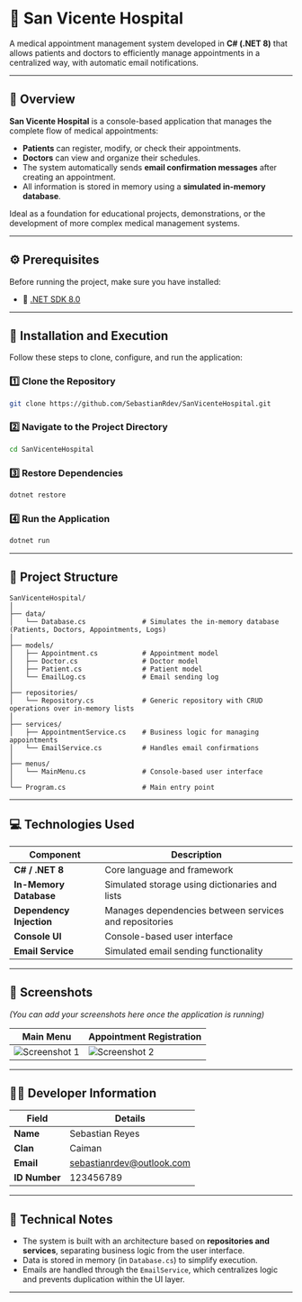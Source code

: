 # 🏥 San Vicente Hospital

A medical appointment management system developed in **C# (.NET 8)** that allows patients and doctors to efficiently manage appointments in a centralized way, with automatic email notifications.

---

## 📘 Overview

**San Vicente Hospital** is a console-based application that manages the complete flow of medical appointments:

- **Patients** can register, modify, or check their appointments.  
- **Doctors** can view and organize their schedules.  
- The system automatically sends **email confirmation messages** after creating an appointment.  
- All information is stored in memory using a **simulated in-memory database**.

Ideal as a foundation for educational projects, demonstrations, or the development of more complex medical management systems.

---

## ⚙️ Prerequisites

Before running the project, make sure you have installed:

- 🧩 [.NET SDK 8.0](https://dotnet.microsoft.com/download)

---

## 🚀 Installation and Execution

Follow these steps to clone, configure, and run the application:

### 1️⃣ Clone the Repository
```bash
git clone https://github.com/SebastianRdev/SanVicenteHospital.git
````

### 2️⃣ Navigate to the Project Directory

```bash
cd SanVicenteHospital
```

### 3️⃣ Restore Dependencies

```bash
dotnet restore
```

### 4️⃣ Run the Application

```bash
dotnet run
```

---

## 🧩 Project Structure

```
SanVicenteHospital/
│
├── data/
│   └── Database.cs              # Simulates the in-memory database (Patients, Doctors, Appointments, Logs)
│
├── models/
│   ├── Appointment.cs           # Appointment model
│   ├── Doctor.cs                # Doctor model
│   ├── Patient.cs               # Patient model
│   └── EmailLog.cs              # Email sending log
│
├── repositories/
│   └── Repository.cs            # Generic repository with CRUD operations over in-memory lists
│
├── services/
│   ├── AppointmentService.cs    # Business logic for managing appointments
│   └── EmailService.cs          # Handles email confirmations
│
├── menus/
│   └── MainMenu.cs              # Console-based user interface
│
└── Program.cs                   # Main entry point
```

---

## 💻 Technologies Used

| Component                | Description                                            |
| ------------------------ | ------------------------------------------------------ |
| **C# / .NET 8**          | Core language and framework                            |
| **In-Memory Database**   | Simulated storage using dictionaries and lists         |
| **Dependency Injection** | Manages dependencies between services and repositories |
| **Console UI**           | Console-based user interface                           |
| **Email Service**        | Simulated email sending functionality                  |

---

## 📸 Screenshots

*(You can add your screenshots here once the application is running)*

| Main Menu                                  | Appointment Registration                       |
| ------------------------------------------ | ---------------------------------------------- |
| ![Screenshot 1](docs/screenshots/menu.png) | ![Screenshot 2](docs/screenshots/register.png) |

---

## 👨‍💻 Developer Information

| Field         | Details                                                       |
| ------------- | ------------------------------------------------------------- |
| **Name**      | Sebastian Reyes                                               |
| **Clan**      | Caiman                                                        |
| **Email**     | [sebastianrdev@outlook.com](mailto:sebastianrdev@outlook.com) |
| **ID Number** | 123456789                                                     |

---

## 🧠 Technical Notes

* The system is built with an architecture based on **repositories and services**, separating business logic from the user interface.
* Data is stored in memory (in `Database.cs`) to simplify execution.
* Emails are handled through the `EmailService`, which centralizes logic and prevents duplication within the UI layer.

---
